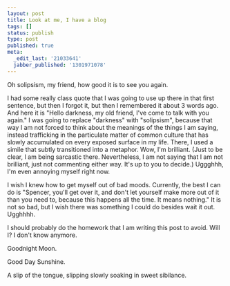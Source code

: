```yaml
---
layout: post
title: Look at me, I have a blog
tags: []
status: publish
type: post
published: true
meta:
  _edit_last: '21033641'
  jabber_published: '1301971078'
---
```

Oh solipsism, my friend, how good it is to see you again. 

I had some really class quote that I was going to use up there in that first sentence, but then I forgot it, but then I remembered it about 3 words ago. And here it is "Hello darkness, my old friend, I've come to talk with you again." I was going to replace "darkness" with "solipsism", because that way I am not forced to think about the meanings of the things I am saying, instead trafficking in the particulate matter of common culture that has slowly accumulated on every exposed surface in my life. There, I used a simile that subtly transitioned into a metaphor. Wow, I'm brilliant. (Just to be clear, I am being sarcastic there. Nevertheless, I am not saying that I am not brilliant, just not commenting either way. It's up to you to decide.) Uggghhh, I'm even annoying myself right now. 

I wish I knew how to get myself out of bad moods. Currently, the best I can do is "Spencer, you'll get over it, and don't let yourself make more out of it than you need to, because this happens all the time. It means nothing." It is not so bad, but I wish there was something I could do besides wait it out. Ugghhhh. 

I should probably do the homework that I am writing this post to avoid. Will I? I don't know anymore.

Goodnight Moon.

Good Day Sunshine.

A slip of the tongue, slipping slowly soaking in sweet sibilance.
